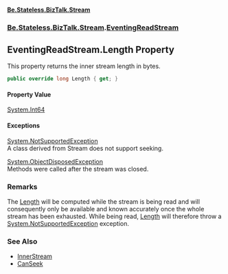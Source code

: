 #### [Be.Stateless.BizTalk.Stream](README.md 'README')
### [Be.Stateless.BizTalk.Stream](Be.Stateless.BizTalk.Stream.md 'Be.Stateless.BizTalk.Stream').[EventingReadStream](EventingReadStream.md 'Be.Stateless.BizTalk.Stream.EventingReadStream')

## EventingReadStream.Length Property

This property returns the inner stream length in bytes.

```csharp
public override long Length { get; }
```

#### Property Value
[System.Int64](https://docs.microsoft.com/en-us/dotnet/api/System.Int64 'System.Int64')

#### Exceptions

[System.NotSupportedException](https://docs.microsoft.com/en-us/dotnet/api/System.NotSupportedException 'System.NotSupportedException')  
A class derived from Stream does not support seeking.

[System.ObjectDisposedException](https://docs.microsoft.com/en-us/dotnet/api/System.ObjectDisposedException 'System.ObjectDisposedException')  
Methods were called after the stream was closed.

### Remarks
The [Length](EventingReadStream.Length.md 'Be.Stateless.BizTalk.Stream.EventingReadStream.Length') will be computed while the stream is being read and will consequently only be available and
known accurately once the whole stream has been exhausted. While being read, [Length](EventingReadStream.Length.md 'Be.Stateless.BizTalk.Stream.EventingReadStream.Length') will therefore
throw a [System.NotSupportedException](https://docs.microsoft.com/en-us/dotnet/api/System.NotSupportedException 'System.NotSupportedException') exception.

### See Also
- [InnerStream](EventingReadStream.InnerStream.md 'Be.Stateless.BizTalk.Stream.EventingReadStream.InnerStream')
- [CanSeek](EventingReadStream.CanSeek.md 'Be.Stateless.BizTalk.Stream.EventingReadStream.CanSeek')